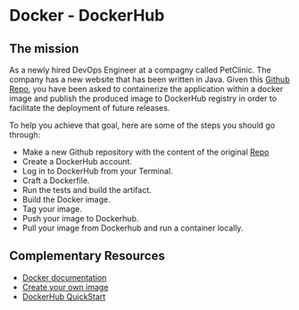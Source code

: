 # Docker - DockerHub

## The mission

As a newly hired DevOps Engineer at a compagny called PetClinic. The company has a new website that has been written in Java. Given this [Github Repo](https://github.com/g0t4/jgsu-spring-petclinic), you have been asked to containerize the application within a docker image and publish the produced image to DockerHub registry in order to facilitate the deployment of future releases.

To help you achieve that goal, here are some of the steps you should go through:

- Make a new Github repository with the content of the original [Repo](https://github.com/g0t4/jgsu-spring-petclinic)
- Create a DockerHub account.
- Log in to DockerHub from your Terminal.
- Craft a Dockerfile.
- Run the tests and build the artifact.
- Build the Docker image.
- Tag your image.
- Push your image to Dockerhub.
- Pull your image from Dockerhub and run a container locally.

## Complementary Resources

- [Docker documentation](https://docs.docker.com/)
- [Create your own image](https://docs.docker.com/develop/develop-images/baseimages/)
- [DockerHub QuickStart](https://docs.docker.com/docker-hub/)
